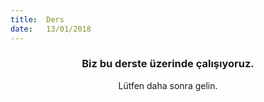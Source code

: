 ```yaml
---
title:  Ders
date:   13/01/2018
---
```


### <center>Biz bu derste üzerinde çalışıyoruz.</center>
<center>Lütfen daha sonra gelin.</center>